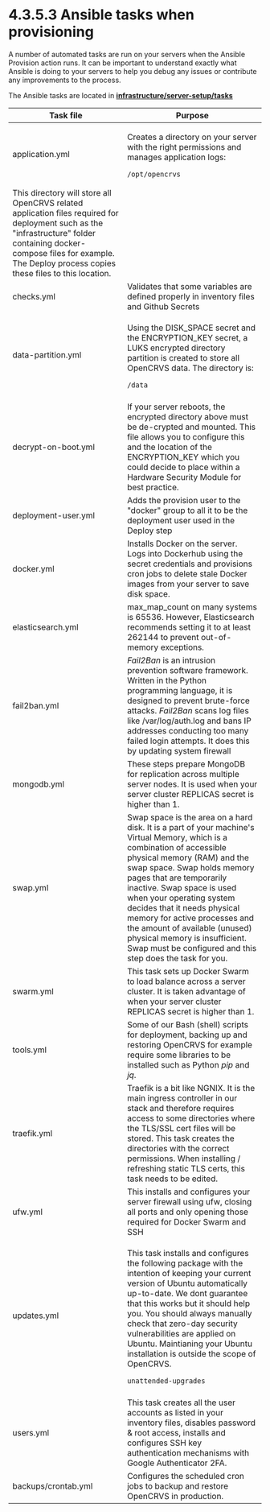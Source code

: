 # 4.3.5.3 Ansible tasks when provisioning

A number of automated tasks are run on your servers when the Ansible Provision action runs. It can be important to understand exactly what Ansible is doing to your servers to help you debug any issues or contribute any improvements to the process.

The Ansible tasks are located in [**infrastructure/server-setup/tasks**](https://github.com/opencrvs/opencrvs-countryconfig/tree/develop/infrastructure/server-setup/tasks)

<table><thead><tr><th>Task file</th><th>Purpose</th></tr></thead><tbody><tr><td>application.yml</td><td><p>Creates a directory on your server with the right permissions and manages application logs:</p><pre class="language-yaml"><code class="lang-yaml">/opt/opencrvs
</code></pre></td></tr><tr><td>This directory will store all OpenCRVS related application files required for deployment such as the "infrastructure" folder containing docker-compose files for example. The Deploy process copies these files to this location.</td><td></td></tr><tr><td>checks.yml</td><td>Validates that some variables are defined properly in inventory files and Github Secrets</td></tr><tr><td>data-partition.yml</td><td><p>Using the DISK_SPACE secret and the ENCRYPTION_KEY secret, a LUKS encrypted directory partition is created to store all OpenCRVS data. The directory is:</p><pre class="language-yaml"><code class="lang-yaml">/data
</code></pre></td></tr><tr><td></td><td></td></tr><tr><td>decrypt-on-boot.yml</td><td>If your server reboots, the encrypted directory above must be de-crypted and mounted. This file allows you to configure this and the location of the ENCRYPTION_KEY which you could decide to place within a Hardware Security Module for best practice.</td></tr><tr><td>deployment-user.yml</td><td>Adds the provision user to the "docker" group to all it to be the deployment user used in the Deploy step</td></tr><tr><td>docker.yml</td><td>Installs Docker on the server. Logs into Dockerhub using the secret credentials and provisions cron jobs to delete stale Docker images from your server to save disk space.</td></tr><tr><td>elasticsearch.yml</td><td>max_map_count on many systems is 65536. However, Elasticsearch recommends setting it to at least 262144 to prevent out-of-memory exceptions.</td></tr><tr><td>fail2ban.yml</td><td><em>Fail2Ban</em> is an intrusion prevention software framework. Written in the Python programming language, it is designed to prevent brute-force attacks. <em>Fail2Ban</em> scans log files like /var/log/auth.log and bans IP addresses conducting too many failed login attempts. It does this by updating system firewall</td></tr><tr><td>mongodb.yml</td><td>These steps prepare MongoDB for replication across multiple server nodes. It is used when your server cluster REPLICAS secret is higher than 1.</td></tr><tr><td>swap.yml</td><td>Swap space is the area on a hard disk. It is a part of your machine's Virtual Memory, which is a combination of accessible physical memory (RAM) and the swap space. Swap holds memory pages that are temporarily inactive. Swap space is used when your operating system decides that it needs physical memory for active processes and the amount of available (unused) physical memory is insufficient. Swap must be configured and this step does the task for you.</td></tr><tr><td>swarm.yml</td><td>This task sets up Docker Swarm to load balance across a server cluster. It is taken advantage of when your server cluster REPLICAS secret is higher than 1.</td></tr><tr><td>tools.yml</td><td>Some of our Bash (shell) scripts for deployment, backing up and restoring OpenCRVS for example require some libraries to be installed such as Python <em>pip</em> and <em>jq</em>.</td></tr><tr><td>traefik.yml</td><td>Traefik is a bit like NGNIX. It is the main ingress controller in our stack and therefore requires access to some directories where the TLS/SSL cert files will be stored. This task creates the directories with the correct permissions. When installing / refreshing static TLS certs, this task needs to be edited.</td></tr><tr><td>ufw.yml</td><td>This installs and configures your server firewall using ufw, closing all ports and only opening those required for Docker Swarm and SSH</td></tr><tr><td>updates.yml</td><td><p>This task installs and configures the following package with the intention of keeping your current version of Ubuntu automatically up-to-date. We dont guarantee that this works but it should help you. You should always manually check that zero-day security vulnerabilities are applied on Ubuntu. Maintianing your Ubuntu installation is outside the scope of OpenCRVS.</p><pre class="language-yaml"><code class="lang-yaml">unattended-upgrades
</code></pre></td></tr><tr><td></td><td></td></tr><tr><td>users.yml</td><td>This task creates all the user accounts as listed in your inventory files, disables password &#x26; root access, installs and configures SSH key authentication mechanisms with Google Authenticator 2FA.</td></tr><tr><td>backups/crontab.yml</td><td>Configures the scheduled cron jobs to backup and restore OpenCRVS in production.</td></tr></tbody></table>
